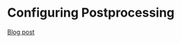 # Configuring Postprocessing

[Blog post](https://sorcerycodex.com/unity/Configuring-Postprocessing/)
